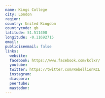 ```yaml
---
name: Kings College
city: London
region:
country: United Kingdom
countrycode: gb
latitude: 51.511408
longitude: -0.11692715
email:
publiciseemail: false
links:
  website:
  facebook: https://www.facebook.com/kclxr/
  youtube:
  twitter: https://twitter.com/RebellionKCL
  instagram:
  diaspora:
  peertube:
  mastodon:
---
```

